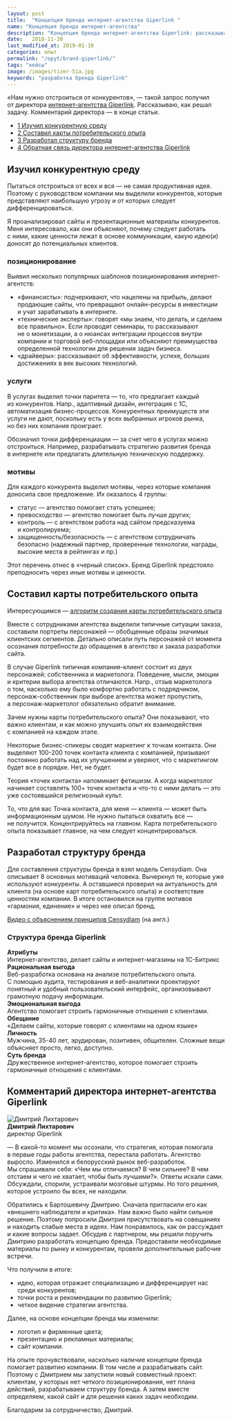 ```yaml
---
layout: post
title:  "Концепция бренда интернет-агентства Giperlink "
name: "Концепция бренда интернет-агентства"
description: "Концепция бренда интернет-агентства Giperlink: рассказываю об&nbsp;этапах разработки и&nbsp;результатах."
date:   2018-11-30
last_modified_at: 2019-01-10
categories: опыт
permalink: "/opyt/brand-giperlink/"
tags: "кейсы"
image: /images/tizer-51a.jpg
keywords: "разработка бренда Giperlink"
---
```


<p>«Нам нужно отстроиться от&nbsp;конкурентов»,&nbsp;— такой запрос получил от&nbsp;директора <a href="https://giperlink.by/" target="_blank" rel="noopener">интернет-агентства Giperlink</a>. Рассказываю, как решал задачу. Комментарий директора&nbsp;— в&nbsp;конце статьи.</p>

<nav class="toc">
<ul>
		  <li>
		    <a href="#1">
		      <span class="tocnumber">1 </span>Изучил конкурентную среду 
		    </a>
		  </li>
		  <li >
		    <a href="#2">
		      <span class="tocnumber">2 </span>Составил карты потребительского опыта
		    </a>
		  </li>
		   <li>
			<a href="#3">
				<span class="tocnumber">3 </span>Разработал структуру бренда
			</a>
		</li>
		 <li>
			<a href="#4">
				<span class="tocnumber">4 </span>Обратная связь директора интернет-агентства Giperlink
			</a>
		</li>
</ul>
</nav>


<h2 id="1">Изучил конкурентную среду </h2>
<p>Пытаться отстроиться от&nbsp;всех и&nbsp;вся&nbsp;— не&nbsp;самая продуктивная идея. Поэтому с&nbsp;руководством компании мы&nbsp;выделили конкурентов, которые представляют наибольшую угрозу и&nbsp;от&nbsp;которых следует дифференцироваться. </p>

<p>Я&nbsp;проанализировал сайты и&nbsp;презентационные материалы конкурентов. Меня интересовало, как они объясняют, почему следует работать с&nbsp;ними, какие ценности лежат в&nbsp;основе коммуникации, какую идею(и) доносят до&nbsp;потенциальных клиентов. </p>

<h3>позиционирование</h3>
Выявил несколько популярных шаблонов позиционирования интернет-агентств:
<ul>
	<li>
		«финансисты»: подчеркивают, что нацелены на&nbsp;прибыль, делают продающие сайты, что превращают онлайн-ресурсы в&nbsp;инвестиции и&nbsp;учат зарабатывать в&nbsp;интернете.
 	</li>
	<li>
		«технические эксперты»: говорят «мы&nbsp;знаем, что делать, и&nbsp;сделаем все правильно». Если проводят семинары, то&nbsp;рассказывают не&nbsp;о&nbsp;монетизации, а&nbsp;о&nbsp;нюансах интеграции процессов внутри компании и&nbsp;торговой веб-площадки или объясняют преимущества определенной технологии для решения задач бизнеса.
 	</li>
	<li>
		«драйверы»: рассказывают об&nbsp;эффективности, успехе, больших достижениях в&nbsp;век высоких технологий.
 	</li>
 </ul>


<h3>услуги</h3>
В&nbsp;услугах выделил точки паритета&nbsp;— то, что предлагает каждый из&nbsp;конкурентов. Напр., адаптивный дизайн, интеграция с&nbsp;1С, автоматизация бизнес-процессов. Конкурентных преимуществ эти услуги не&nbsp;дают, поскольку есть у&nbsp;всех выбранных игроков рынка, но&nbsp;без них компания проиграет.

<p>Обозначил точки дифференциации&nbsp;— за&nbsp;счет чего в&nbsp;услугах можно отстроиться. Например, разрабатывать стратегию развития бренда в&nbsp;интернете или предлагать длительную техническую поддержку. </p>

<h3>мотивы </h3>
Для каждого конкурента выделил мотивы, через которые компания доносила свое предложение. Их&nbsp;оказалось 4&nbsp;группы:
<ul>
	<li>
		статус&nbsp;— агентство помогает стать успешнее;
 	</li>
	<li>
		превосходство&nbsp;— агентство помогает быть лучше других;
 	</li>
	<li>
	контроль&nbsp;— с&nbsp;агентством работа над сайтом предсказуема и&nbsp;контролируема;
 	</li>
	<li>
		защищенность/безопасность&nbsp;— с&nbsp;агентством сотрудничать безопасно (надежный партнер, проверенные технологии, награды, высокие места в&nbsp;рейтингах и&nbsp;пр.)
 	</li>
 </ul>

<p>Этот перечень отнес в&nbsp;«черный список». Бренд Giperlink предстояло преподносить через иные мотивы и&nbsp;ценности. </p>

<h2 id="2">Составил карты потребительского опыта</h2>
<div class="with-side">
<div class="side">
Интересующимся&nbsp;— <a href="/instrukcii/customer-journey-map/" target="_blank">алгоритм создания карты потребительского опыта</a>
</div>
<p>Вместе с&nbsp;сотрудниками агентства выделили типичные ситуации заказа, составили портреты персонажей&nbsp;— обобщенные образы значимых клиентских сегментов. Детально описали путь персонажей от&nbsp;момента осознания потребности до&nbsp;обращения в&nbsp;агентство и&nbsp;заказа разработки сайта. </p>
</div>

<p>В&nbsp;случае Giperlink типичная компания-клиент состоит из&nbsp;двух персонажей: собственника и&nbsp;маркетолога. Поведение, мысли, эмоции и&nbsp;критерии выбора агентства отличаются. Напр., отзыв маркетолога о&nbsp;том, насколько ему было комфортно работать с&nbsp;подрядчиком, персонаж-собственник при выборе агентства может пропустить, а&nbsp;персонаж-маркетолог обязательно обратит внимание. </p>

<p>Зачем нужны карты потребительского опыта? Они показывают, что важно клиентам, и&nbsp;как можно улучшить опыт их&nbsp;взаимодействия с&nbsp;компанией на&nbsp;каждом этапе. </p>

<div class="with-side">
<p>Некоторые бизнес-спикеры сводят маркетинг к&nbsp;точкам контакта. Они выделяют <span class="noperenos">100-200</span> точек контакта клиента с&nbsp;компанией, призывают постоянно работать над их&nbsp;улучшением и&nbsp;уверяют, что с&nbsp;маркетингом будет все в&nbsp;порядке. Нет, не&nbsp;будет. </p>
<div class="side">
	<p>Теория «точек контакта» напоминает фетишизм. А&nbsp;когда маркетолог начинает составлять 100+ точек контакта и&nbsp;что-то с&nbsp;ними делать&nbsp;— это уже состоявшийся религиозный культ. </p>
</div></div>

<p>То, что для вас Точка контакта, для меня&nbsp;— клиента&nbsp;— может быть информационным шумом. Не&nbsp;нужно пытаться охватить все&nbsp;— не&nbsp;получится. Концентрируйтесь на&nbsp;главном. Карта потребительского опыта показывает главное, на&nbsp;чем следует концентрироваться. </p>

<h2 id="3">Разработал структуру бренда </h2>
<div class="with-side">
<p>Для составления структуры бренда я&nbsp;взял модель Censydiam. Она описывает 8&nbsp;основных мотиваций человека. Вычеркнул&nbsp;те, которые уже используют конкуренты. А&nbsp;оставшиеся проверил на&nbsp;актуальность для клиента (на&nbsp;основе карт потребительского опыта) и&nbsp;соответствие ценностям компании. В&nbsp;итоге остановился на&nbsp;группе мотивов «гармония, единение» и&nbsp;через нее описал бренд. </p>

<div class="side">
<a href="https://www.youtube.com/watch?v=cU4-m7swVbM" target="_blank" rel="noopener">Видео с&nbsp;объяснением принципов Censydiam</a> (на&nbsp;англ.)
</div></div>

<h3>Структура бренда Giperlink</h3>
<div class="flex-in">
	<div class="flex-1">
	<strong>Атрибуты</strong>
	</div>
	<div class="flex-2">
	Интернет-агентство, делает сайты и&nbsp;интернет-магазины на&nbsp;1С-Битрикс
	</div>
</div>
<div class="flex-in">
	<div class="flex-1">
	<strong>Рациональная выгода</strong>
	</div>
	<div class="flex-2">
	Веб-разработка основана на&nbsp;анализе потребительского опыта. С&nbsp;помощью аудита, тестирования и&nbsp;веб-аналитики проектируют понятный и&nbsp;удобный пользовательский интерфейс, организовывают грамотную подачу информации.
	</div>
</div>
<div class="flex-in">
	<div class="flex-1">
	<strong>Эмоциональная выгода</strong>
	</div>
	<div class="flex-2">
	Агентство помогает строить гармоничные отношения с&nbsp;клиентами.
	</div>
</div>

<div class="flex-in">
	<div class="flex-1">
	<strong>Обещание</strong>
	</div>
	<div class="flex-2">
	«Делаем сайты, которые говорят с&nbsp;клиентами на&nbsp;одном языке»
	</div>
</div>

<div class="flex-in">
	<div class="flex-1">
	<strong>Личность</strong>
	</div>
	<div class="flex-2">
	Мужчина, <span class="noperenos">35-40 лет,</span> эрудирован, позитивен, общителен. Сложные вещи объясняет просто, легко, доступно.
	</div>
</div>

<div class="flex-in">
	<div class="flex-1">
	<strong>Суть бренда</strong>
	</div>
	<div class="flex-2">
	Дружественное интернет-агентство, которое помогает строить гармоничные отношения с&nbsp;клиентами.
	</div>
</div>



<h2 id="4">Комментарий директора интернет-агентства Giperlink</h2>
<div class="with-side">
<div class="side">
<img src="https://res.cloudinary.com/bartoshevich/image/upload/w_150/q_auto,f_auto/e_sharpen/v1542647909/dlihtarovich.jpg" alt="Дмитрий Лихтарович" ><br>
<b>Дмитрий Лихтарович</b><br/>
директор Giperlink
</div>
<p>— В&nbsp;какой-то момент мы&nbsp;осознали, что стратегия, которая помогала в&nbsp;первые годы работы агентства, перестала работать. Агентство выросло. Изменился и&nbsp;белорусский рынок веб-разработок. Мы&nbsp;спрашивали себя: «Чем мы&nbsp;отличаемся? В&nbsp;чем сильнее? В&nbsp;чем отстаем и&nbsp;чего не&nbsp;хватает, чтобы быть лучшими?». Ответы искали сами. Обсуждали, спорили, устраивали мозговые штурмы. Но&nbsp;того решения, которое устроило&nbsp;бы всех, не&nbsp;находили.</p>
<p> Обратились к&nbsp;Бартошевичу Дмитрию. Сначала пригласили его как «внешнего наблюдателя и&nbsp;критика». Нам важно было найти сильное решение. Поэтому попросили Дмитрия присутствовать на&nbsp;совещаниях и&nbsp;находить слабые места в&nbsp;идеях. Нам понравилось, как он&nbsp;рассуждает и&nbsp;какие вопросы задает. Обсудив с&nbsp;партнером, мы&nbsp;решили поручить Дмитрию разработать концепцию бренда. Предоставили необходимые материалы по&nbsp;рынку и&nbsp;конкурентам, провели дополнительные рабочие встречи. </p>
<p>Что получили в&nbsp;итоге:</p>
<ul>
	<li>
		идею, которая отражает специализацию и&nbsp;дифференцирует нас среди конкурентов;
 	</li>
	<li>
		точки роста и&nbsp;рекомендации по&nbsp;развитию Giperlink;
 	</li>
	<li>
		четкое видение стратегии агентства.
 	</li>
 </ul>
 Далее, на&nbsp;основе концепции бренда мы&nbsp;изменили:
<ul>
	<li>
		логотип и&nbsp;фирменные цвета;
 	</li>
	<li>
		презентацию и&nbsp;рекламных материалы;
 	</li>
	<li>
		сайт компании.
 	</li>
 </ul>
<p>На&nbsp;опыте прочувствовали, насколько наличие концепции бренда помогает развитию компании. В&nbsp;том числе и&nbsp;разрабатывать сайт. Поэтому с&nbsp;Дмитрием мы&nbsp;запустили новый совместный проект: клиентам, у&nbsp;которых нет четкого позиционирования, нет плана действий, разрабатываем структуру бренда. А&nbsp;затем вместе определяем, какой сайт и&nbsp;для решения каких задач необходим. </p>

<p>Благодарим за&nbsp;сотрудничество, Дмитрий.</p>
</div>
